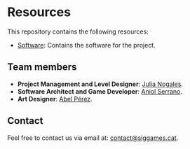 # Resources

This repository contains the following resources:

- [Software](Software/): Contains the software for the project.
 

## Team members

- **Project Management and Level Designer**: [Julia Nogales](https://github.com/julianogales).
- **Software Architect and Game Developer**: [Aniol Serrano](https://github.com/Aniol0012).
- **Art Designer**: [Abel Pérez](https://github.com/Abelitux).


## Contact
Feel free to contact us via email at: [contact@siggames.cat](mailto:contact@siggames.cat).